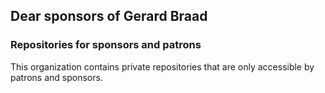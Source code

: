 Dear sponsors of Gerard Braad
-----------------------------

### Repositories for sponsors and patrons

This organization contains private repositories that are only accessible by patrons and sponsors.
